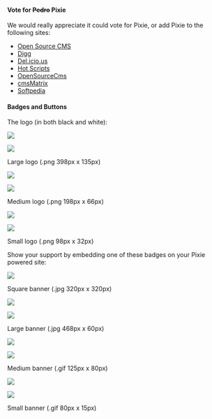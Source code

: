 #### Vote for ~~Pedro~~ Pixie ####
We would really appreciate it could vote for Pixie, or add Pixie to the following sites:

  * [Open Source CMS](http://php.opensourcecms.com/scripts/details.php?scriptid=253&name=Pixie)
  * [Digg](http://digg.com/tech_news/New_open_source_website_builder_CMS_Pixie)
  * [Del.icio.us](http://del.icio.us/toggledesign?url=http%3A%2F%2Fwww.getpixie.co.uk%2F&title=Pixie%20-%20The%20Small%2C%20Simple%2C%20Site%20Maker%20-%20Home&v=3)
  * [Hot Scripts](http://www.hotscripts.com/Detailed/79927.html)
  * [OpenSourceCms](http://www.opensourcecms.com/index.php?option=com_content&task=view&id=503&Itemid=191)
  * [cmsMatrix](http://www.cmsmatrix.org/matrix/cms-matrix?func=viewDetail;listingId=FzC66qLXzbRyRTIxQVWd7w)
  * [Softpedia](http://webscripts.softpedia.com/script/Development-Scripts-js/Pixie-44699.html)

#### Badges and Buttons ####
The logo (in both black and white):

[![](http://www.getpixie.co.uk/google/logo_400.png)](http://www.getpixie.co.uk/)

[![](http://www.getpixie.co.uk/google/logo_white_400.png)](http://www.getpixie.co.uk/)

Large logo (.png 398px x 135px)

[![](http://www.getpixie.co.uk/google/logo_200.png)](http://www.getpixie.co.uk/)

[![](http://www.getpixie.co.uk/google/logo_white_200.png)](http://www.getpixie.co.uk/)

Medium logo (.png 198px x 66px)

[![](http://www.getpixie.co.uk/google/logo_100.png)](http://www.getpixie.co.uk/)

[![](http://www.getpixie.co.uk/google/logo_white_100.png)](http://www.getpixie.co.uk/)

Small logo (.png 98px x 32px)

Show your support by embedding one of these badges on your Pixie powered site:

[![](http://www.getpixie.co.uk/google/banner_square.jpg)](http://www.getpixie.co.uk/)

Square banner (.jpg 320px x 320px)

[![](http://www.getpixie.co.uk/google/banner_468.jpg)](http://www.getpixie.co.uk/)

[![](http://www.getpixie.co.uk/google/banner_468_dust.jpg)](http://www.getpixie.co.uk/)

Large banner (.jpg 468px x 60px)

[![](http://www.getpixie.co.uk/google/banner_125.gif)](http://www.getpixie.co.uk/)

[![](http://www.getpixie.co.uk/google/banner_125_dust.gif)](http://www.getpixie.co.uk/)

Medium banner (.gif 125px x 80px)

[![](http://www.getpixie.co.uk/google/banner_80.gif)](http://www.getpixie.co.uk/)

[![](http://www.getpixie.co.uk/google/banner_80_cms.gif)](http://www.getpixie.co.uk/)

Small banner (.gif 80px x 15px)
